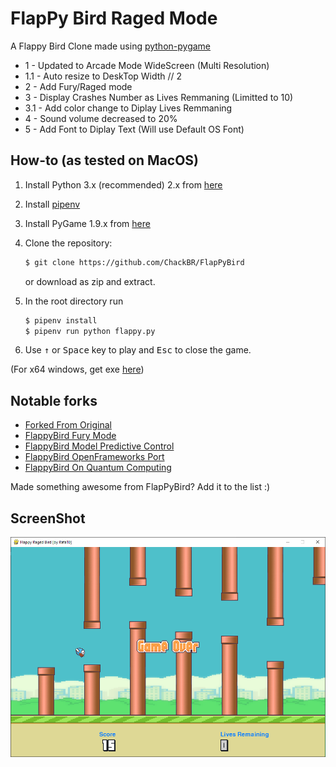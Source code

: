 FlapPy Bird Raged Mode
======================

A Flappy Bird Clone made using [python-pygame][pygame]

- 1 - Updated to Arcade Mode WideScreen (Multi Resolution)
- 1.1 - Auto resize to DeskTop Width // 2
- 2 - Add Fury/Raged mode
- 3 - Display Crashes Number as Lives Remmaning (Limitted to 10)
- 3.1 - Add color change to Diplay Lives Remmaning
- 4 - Sound volume decreased to 20%
- 5 - Add Font to Diplay Text (Will use Default OS Font)


How-to (as tested on MacOS)
---------------------------

1. Install Python 3.x (recommended) 2.x from [here](https://www.python.org/download/releases/)

1. Install [pipenv]

1. Install PyGame 1.9.x from [here](http://www.pygame.org/download.shtml)

1. Clone the repository:

   ```bash
   $ git clone https://github.com/ChackBR/FlapPyBird
   
   ```

   or download as zip and extract.

1. In the root directory run

   ```bash
   $ pipenv install
   $ pipenv run python flappy.py
   ```

1. Use <kbd>&uarr;</kbd> or <kbd>Space</kbd> key to play and <kbd>Esc</kbd> to close the game.

(For x64 windows, get exe [here](http://www.lfd.uci.edu/~gohlke/pythonlibs/#pygame))

Notable forks
-------------

- [Forked From Original](https://github.com/sourabhv/FlapPyBird)
- [FlappyBird Fury Mode](https://github.com/Cc618/FlapPyBird)
- [FlappyBird Model Predictive Control](https://github.com/philzook58/FlapPyBird-MPC)
- [FlappyBird OpenFrameworks Port](https://github.com/TheLogicMaster/ofFlappyBird)
- [FlappyBird On Quantum Computing](https://github.com/WingCode/QuFlapPyBird)

Made something awesome from FlapPyBird? Add it to the list :)


ScreenShot
----------

![Flappy Bird](screenshot1.png)

[pygame]: http://www.pygame.org
[pipenv]: https://pipenv.readthedocs.io/en/latest/
